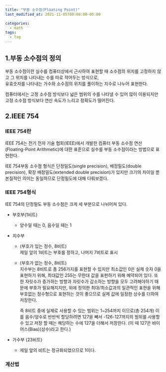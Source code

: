 ```yaml
---
title: "부동 소수점(Floating Point)"
last_modified_at: 2021-11-05T08:06:00-05:00

categories:
  - math
tags:
  - tag
---
```


## 1.부동 소수점의 정의

부동 소수점이란 실수를 컴퓨터상에서 근사하여 표현할 때 소수점의 위치를 고정하지 않고 그 위치를 나타내는 수를 따로 적어두는 방식으로,  
유효숫자를 나타내는 가수와 소수점의 위치를 풀이하는 지수로 나누어 표현한다.

컴퓨터에서는 고정 소수점 방식보다 넓은 범위의 수를 나타낼 수 있어 많이 이용되지만 고정 소수점 방식보다 연산 속도가 느리고 정확도가 떨어진다.

## 2.IEEE 754

### IEEE 754란
IEEE 754는 전기 전자 기술 협회(IEEE)에서 개발한 컴퓨터 부동 소수점 연산(Floating-Point Arithmetic)에 대한 표준으로
실수를 부동 소수점이라는 방법으로 표현한다.

IEE 754부동 소수점 형식은 단정밀도(single precision), 배정밀도(double precision), 확장 배정밀도(extended double precision)가 있지만 크기의 차이일 뿐 본질적인 의미는 동일하므로 단정밀도에 대해 다뤄보겠다.

### IEEE 754형식
IEE 754의 단정밀도 부동 소수점은 크게 세 부분으로 나뉘어져 있다.
- 부호부(1비트)
  - 양수일 때는 0, 음수일 때는 1
- 지수부
  - (부호가 있는 정수, 8비트)  
    제일 앞의 1비트는 부호를 정하고, 나머지 7비트로 표시
  - (부호가 없는 정수, 8비트)  
    지수부는 8비트로 총 256가지를 표현할 수 있지만 최소값인 0은 실제 숫자 0을 표현하기 위해, 최대값인 255는 무한대 값을 표현하기 위해 예약되어 있다.
또한 자릿수가 증가하는 방향과 자릿수가 감소하는 방향을 모두 고려해야하기 때문에 부호가 필요해지지만, 위에 정의한 최대/최소값과의 일관적인 표현을 위해
부호없는 정수형으로 표현하는 것이 좋으므로 실제 값에 일정한 상수를 더하여 저장한다.

    즉 8비트 중에 실제로 사용할 수 있는 범위는 1~254까지 이므로(총 254개) 이를 음수/양수로 반반씩 할당하려면 127을 빼서 -126-127까지의 범위를 사용할 수 있고
저장 할 때는 해당하는 수에 127을 더해서 저장한다. (이 때 127은 바이어스(Bias)(상수)라고 한다.)

- 가수부 (23비트)
  - 제일 앞의 비트는 정규화되었으므로 1이다.

### 계산법
